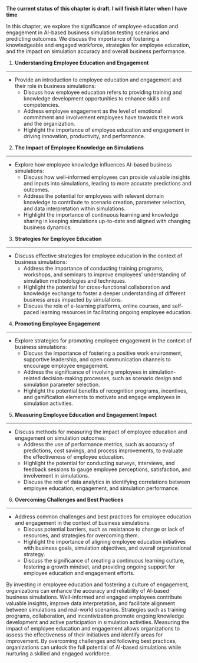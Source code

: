 **The current status of this chapter is draft. I will finish it later when I have time**

In this chapter, we explore the significance of employee education and engagement in AI-based business simulation testing scenarios and predicting outcomes. We discuss the importance of fostering a knowledgeable and engaged workforce, strategies for employee education, and the impact on simulation accuracy and overall business performance.

1. **Understanding Employee Education and Engagement**
------------------------------------------------------

* Provide an introduction to employee education and engagement and their role in business simulations:
  * Discuss how employee education refers to providing training and knowledge development opportunities to enhance skills and competencies.
  * Address employee engagement as the level of emotional commitment and involvement employees have towards their work and the organization.
  * Highlight the importance of employee education and engagement in driving innovation, productivity, and performance.

2. **The Impact of Employee Knowledge on Simulations**
------------------------------------------------------

* Explore how employee knowledge influences AI-based business simulations:
  * Discuss how well-informed employees can provide valuable insights and inputs into simulations, leading to more accurate predictions and outcomes.
  * Address the potential for employees with relevant domain knowledge to contribute to scenario creation, parameter selection, and data interpretation within simulations.
  * Highlight the importance of continuous learning and knowledge sharing in keeping simulations up-to-date and aligned with changing business dynamics.

3. **Strategies for Employee Education**
----------------------------------------

* Discuss effective strategies for employee education in the context of business simulations:
  * Address the importance of conducting training programs, workshops, and seminars to improve employees' understanding of simulation methodologies and techniques.
  * Highlight the potential for cross-functional collaboration and knowledge exchange to foster a deeper understanding of different business areas impacted by simulations.
  * Discuss the role of e-learning platforms, online courses, and self-paced learning resources in facilitating ongoing employee education.

4. **Promoting Employee Engagement**
------------------------------------

* Explore strategies for promoting employee engagement in the context of business simulations:
  * Discuss the importance of fostering a positive work environment, supportive leadership, and open communication channels to encourage employee engagement.
  * Address the significance of involving employees in simulation-related decision-making processes, such as scenario design and simulation parameter selection.
  * Highlight the potential benefits of recognition programs, incentives, and gamification elements to motivate and engage employees in simulation activities.

5. **Measuring Employee Education and Engagement Impact**
---------------------------------------------------------

* Discuss methods for measuring the impact of employee education and engagement on simulation outcomes:
  * Address the use of performance metrics, such as accuracy of predictions, cost savings, and process improvements, to evaluate the effectiveness of employee education.
  * Highlight the potential for conducting surveys, interviews, and feedback sessions to gauge employee perceptions, satisfaction, and involvement in simulations.
  * Discuss the role of data analytics in identifying correlations between employee education, engagement, and simulation performance.

6. **Overcoming Challenges and Best Practices**
-----------------------------------------------

* Address common challenges and best practices for employee education and engagement in the context of business simulations:
  * Discuss potential barriers, such as resistance to change or lack of resources, and strategies for overcoming them.
  * Highlight the importance of aligning employee education initiatives with business goals, simulation objectives, and overall organizational strategy.
  * Discuss the significance of creating a continuous learning culture, fostering a growth mindset, and providing ongoing support for employee education and engagement efforts.

By investing in employee education and fostering a culture of engagement, organizations can enhance the accuracy and reliability of AI-based business simulations. Well-informed and engaged employees contribute valuable insights, improve data interpretation, and facilitate alignment between simulations and real-world scenarios. Strategies such as training programs, collaboration, and incentivization promote ongoing knowledge development and active participation in simulation activities. Measuring the impact of employee education and engagement allows organizations to assess the effectiveness of their initiatives and identify areas for improvement. By overcoming challenges and following best practices, organizations can unlock the full potential of AI-based simulations while nurturing a skilled and engaged workforce.
